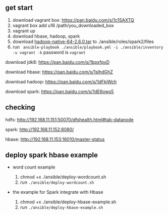## get start

1. download vagrant box: https://pan.baidu.com/s/1c1SAXTQ
1. vagrant box add u16 /path/you_downloaded_box
1. vagrant up
1. download hbase, hadoop, spark
1. download [hadoop-native-64-2.6.0.tar](http://dl.bintray.com/sequenceiq/sequenceiq-bin/:hadoop-native-64-2.6.0.tar) to ./ansible/roles/spark2/files
1. run ` ansible-playbook ./ansible/playbook.yml -i ./ansible/inventory -u vagrant -k`
  password is `vagrant`


download jdk8: https://pan.baidu.com/s/1bpxfpvD

download hbase: https://pan.baidu.com/s/1slhdGhZ

download hadoop: https://pan.baidu.com/s/1dFkjWch

download spark: https://pan.baidu.com/s/1dE6ows5

## checking
hdfs: http://192.168.11.151:50070/dfshealth.html#tab-datanode

spark: http://192.168.11.152:8080/

hbase: http://192.168.11.153:16010/master-status

## deploy spark hbase example

* word count example
	1. chmod +x ./ansible/deploy-wordcount.sh
	1. run `./ansible/deploy-wordcount.sh`

* the example for Spark integrate with Hbase
	1. chmod +x ./ansible/deploy-hbase-example.sh
	1. run `./ansible/deploy-hbase-example.sh`

